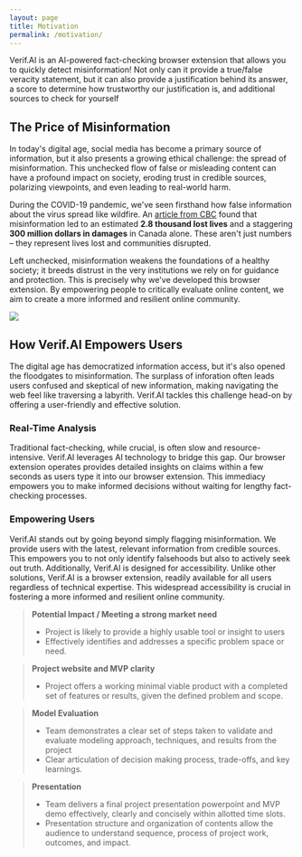 ```yaml
---
layout: page
title: Motivation
permalink: /motivation/
---
```


Verif.AI is an AI-powered fact-checking browser extension that allows you to quickly detect misinformation! Not only can it provide a true/false veracity statement, but it can also provide a justification behind its answer, a score to determine how trustworthy our justification is, and additional sources to check for yourself

## The Price of Misinformation

In today's digital age, social media has become a primary source of information, but it also presents a growing ethical challenge: the spread of misinformation. This unchecked flow of false or misleading content can have a profound impact on society, eroding trust in credible sources, polarizing viewpoints, and even leading to real-world harm. 

During the COVID-19 pandemic, we've seen firsthand how false information about the virus spread like wildfire.  An [article from CBC](https://www.cbc.ca/news/politics/cost-of-covid-19-misinformation-study-1.6726356) found that misinformation led to an estimated **2.8 thousand lost lives** and a staggering **300 million dollars in damages** in Canada alone. These aren't just numbers – they represent lives lost and communities disrupted.

Left unchecked, misinformation weakens the foundations of a healthy society; it breeds distrust in the very institutions we rely on for guidance and protection. This is precisely why we've developed this browser extension. By empowering people to critically evaluate online content, we aim to create a more informed and resilient online community.

![](/images/index/covid-canada.avif)

## How Verif.AI Empowers Users

The digital age has democratized information access, but it's also opened the floodgates to misinformation. The surplass of inforation often leads users confused and skeptical of new information, making navigating the web feel like traversing a labyrith. Verif.AI tackles this challenge head-on by offering a user-friendly and effective solution.

### Real-Time Analysis

Traditional fact-checking, while crucial, is often slow and resource-intensive. Verif.AI leverages AI technology to bridge this gap. Our browser extension operates provides detailed insights on claims within a few seconds as users type it into our browser extension. This immediacy empowers you to make informed decisions without waiting for lengthy fact-checking processes.

### Empowering Users

Verif.AI stands out by going beyond simply flagging misinformation.  We provide users with the latest, relevant information from credible sources. This empowers you to not only identify falsehoods but also to actively seek out truth. Additionally,  Verif.AI is designed for accessibility. Unlike other solutions, Verif.AI is a browser extension, readily available for all users regardless of technical expertise. This widespread accessibility is crucial in fostering a more informed and resilient online community.

> **Potential Impact / Meeting a strong market need**
> - Project is likely to provide a highly usable tool or insight to users
> - Effectively identifies and addresses a specific problem space or need.

> **Project website and MVP clarity** 
> - Project offers a working minimal viable product with a completed set of features or results, given the defined problem and scope.

> **Model Evaluation** 
> - Team demonstrates a clear set of steps taken to validate and evaluate modeling approach, techniques, and results from the project
> - Clear articulation of decision making process, trade-offs, and key learnings.

> **Presentation**
> - Team delivers a final project presentation powerpoint and MVP demo effectively, clearly and concisely within allotted time slots. 
> - Presentation structure and organization of contents allow the audience to understand sequence, process of project work, outcomes, and impact.